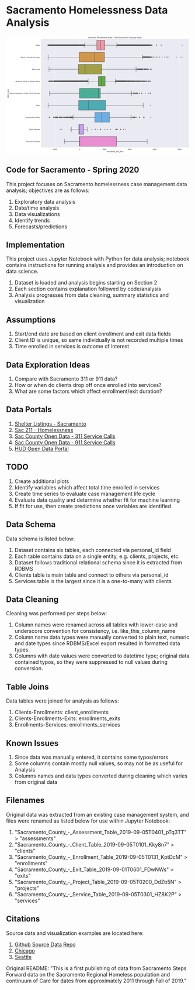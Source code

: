 # Sacramento Homelessness Data Analysis

![hmis](https://github.com/walteryu/code4sac/blob/master/images/hmis_boxplot.png)

## Code for Sacramento - Spring 2020

This project focuses on Sacramento homelessness case management data analysis; objectives are as follows:

1. Exploratory data analysis
2. Date/time analysis
3. Data visualizations
4. Identify trends
5. Forecasts/predictions

## Implementation
This project uses Jupyter Notebook with Python for data analysis; notebook contains
instructions for running analysis and provides an introduction on data science.

1. Dataset is loaded and analysis begins starting on Section 2
2. Each section contains explanation followed by code/analysis
3. Analysis progresses from data cleaning, summary statistics and visualization

## Assumptions
1. Start/end date are based on client enrollment and exit data fields
2. Client ID is unique, so same individually is not recorded multiple times
3. Time enrolled in services is outcome of interest

## Data Exploration Ideas
1. Compare with Sacramento 311 or 911 data?
2. How or when do clients drop off once enrolled into services?
3. What are some factors which affect enrollment/exit duration?

## Data Portals
1. [Shelter Listings - Sacramento](https://www.shelterlistings.org/city/sacramento-ca.html)
2. [Sac 211 - Homelessness](http://www.211sacramento.org/211/online-database/categories/homeless/)
3. [Sac County Open Data - 311 Service Calls](https://data.cityofsacramento.org/datasets/08794a6695b3483f889e9bef122517e9_0)
4. [Sac County Open Data - 911 Service Calls](https://data.cityofsacramento.org/datasets/396e0bc72dcd4b038206f4a7239792bb_0)
5. [HUD Open Data Portal](https://www.huduser.gov/portal/datasets/pdrdatas.html)

## TODO
1. Create additional plots
2. Identify variables which affect total time enrolled in services
3. Create time series to evaluate case management life cycle
4. Evaluate data quality and determine whether fit for machine learning
5. If fit for use, then create predictions once variables are identified

## Data Schema
Data schema is listed below:

1. Dataset contains six tables, each connected via personal_id field
2. Each table contains data on a single entity, e.g. clients, projects, etc.
3. Dataset follows traditional relational schema since it is extracted from RDBMS
4. Clients table is main table and connect to others via personal_id
5. Services table is the largest since it is a one-to-many with clients

## Data Cleaning
Cleaning was performed per steps below:

1. Column names were renamed across all tables with lower-case and underscore convention for consistency, i.e. like_this_column_name
2. Column name data types were manually converted to plain text, numeric and date types since RDBMS/Excel export resulted in formatted data types.
3. Columns with date values were converted to datetime type; original data contained typos, so they were suppressed to null values during conversion.

## Table Joins
Data tables were joined for analysis as follows:

1. Clients-Enrollments: client_enrollments
2. Clients-Enrollments-Exits: enrollments_exits
3. Enrollments-Services: enrollments_services

## Known Issues
1. Since data was manually entered, it contains some typos/errors
2. Some columns contain mostly null values, so may not be as useful for Analysis
3. Columns names and data types converted during  cleaning which varies from original data

## Filenames
Original data was extracted from an existing case management system, and files were
renamed as listed below for use within Jupyter Notebook:

1. "Sacramento_County_-_Assessment_Table_2019-09-05T0401_pTq3TT" > "assessments"
2. "Sacramento_County_-_Client_Table_2019-09-05T0101_Kky8n7" > "clients"
3. "Sacramento_County_-_Enrollment_Table_2019-09-05T0131_KptDcM" > "enrollments"
4. "Sacramento_County_-_Exit_Table_2019-09-01T0601_FDwNWs" > "exits"
5. "Sacramento_County_-_Project_Table_2019-09-05T0200_DdZb5N" > "projects"
6. "Sacramento_County_-_Service_Table_2019-09-05T0301_HZ8K2P" > "services"

## Citations
Source data and visualization examples are located here:

1. [Github Source Data Repo](https://github.com/code4sac/sacramento-county-homeless-hmis-data)
2. [Chicago](https://allchicago.org/dashboard-to-end-homelessness)
3. [Seattle](http://allhomekc.org/data-overview/)

Original README: "This is a first publishing of data from Sacramento Steps Forward data on the Sacramento Regional Homeless population and continuum of Care for dates from approximately 2011 through Fall of 2019."
